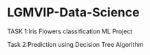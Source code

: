 # LGMVIP-Data-Science
TASK 1:Iris Flowers classification ML Project


Task 2:Prediction using Decision Tree Algorithm
